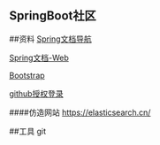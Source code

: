 ## SpringBoot社区

##资料
[Spring文档导航](https://spring.io/guides)

[Spring文档-Web](https://spring.io/guides/gs/serving-web-content/)

[Bootstrap](https://v3.bootcss.com/getting-started/)    

[github授权登录](https://developer.github.com/apps/building-oauth-apps/creating-an-oauth-app/)

####仿造网站
https://elasticsearch.cn/

##工具
git